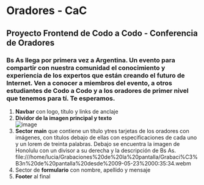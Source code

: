# Oradores - CaC
## Proyecto Frontend de Codo a Codo - Conferencia de Oradores 
### Bs As llega por primera vez a Argentina. Un evento para compartir con nuestra comunidad el conocimiento y experiencia de los expertos que están creando el futuro de Internet. Ven a conocer a miembros del evento, a otros estudiantes de Codo a Codo y a los oradores de primer nivel que tenemos para tí. Te esperamos.  
1. **Navbar** con logo, título y links de anclaje  
2. **Dividor de la imagen principal y texto**  
  ![image](https://user-images.githubusercontent.com/71678622/236987314-98dbba31-2b6f-41c9-9e33-5341479cb159.png)
3. **Sector main** que contiene un título ytres tarjetas de los oradores con imágenes, con títulos debajo de ellas con especificaciones de cada uno y un lorem de treinta palabras. Debajo se encuentra la imagen de Honolulu con un divisor a su derecha y la descripción de Bs As. 
 file:///home/lucia/Grabaciones%20de%20la%20pantalla/Grabaci%C3%B3n%20de%20pantalla%20desde%2009-05-23%2000:35:34.webm
4. Sector de **formulario** con nombre, apellido y mensaje  
5. **Footer** al final  

